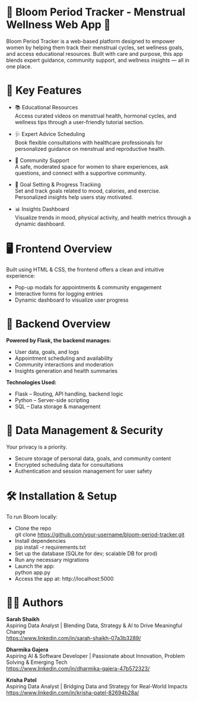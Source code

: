 # 🌸 Bloom Period Tracker - Menstrual Wellness Web App 🌸
Bloom Period Tracker is a web-based platform designed to empower women by helping them track their menstrual cycles, set wellness goals, and access educational resources. Built with care and purpose, this app blends expert guidance, community support, and wellness insights — all in one place.


# 🌟 Key Features
- 📚 Educational Resources <br>
Access curated videos on menstrual health, hormonal cycles, and wellness tips through a user-friendly tutorial section.

- 🩺 Expert Advice Scheduling <br> 
Book flexible consultations with healthcare professionals for personalized guidance on menstrual and reproductive health.

- 🤝 Community Support <br>
A safe, moderated space for women to share experiences, ask questions, and connect with a supportive community.

- 🎯 Goal Setting & Progress Tracking <br>
Set and track goals related to mood, calories, and exercise. Personalized insights help users stay motivated.

- 📊 Insights Dashboard <br>
Visualize trends in mood, physical activity, and health metrics through a dynamic dashboard.

# 🖥️ Frontend Overview <br> 
Built using HTML & CSS, the frontend offers a clean and intuitive experience: <br> 
- Pop-up modals for appointments & community engagement
- Interactive forms for logging entries
- Dynamic dashboard to visualize user progress

# 🧠 Backend Overview <br>
**Powered by Flask, the backend manages:** <br> 
- User data, goals, and logs <br>
- Appointment scheduling and availability <br>
- Community interactions and moderation <br>
- Insights generation and health summaries <br>

**Technologies Used:** <br>
- Flask – Routing, API handling, backend logic
- Python – Server-side scripting
- SQL – Data storage & management

# 🔐 Data Management & Security <br>
Your privacy is a priority. <br>
- Secure storage of personal data, goals, and community content <br>
- Encrypted scheduling data for consultations <br>
- Authentication and session management for user safety <br>

# 🛠️ Installation & Setup <br>
To run Bloom locally: <br>
- Clone the repo <br>
git clone https://github.com/your-username/bloom-period-tracker.git <br>
- Install dependencies <br>
pip install -r requirements.txt <br>
- Set up the database (SQLite for dev; scalable DB for prod)
- Run any necessary migrations
- Launch the app: <br>
python app.py <br>
- Access the app at: http://localhost:5000

# 👩‍💻 Authors 
**Sarah Shaikh** <br>
Aspiring Data Analyst | Blending Data, Strategy & AI to Drive Meaningful Change <br>
https://www.linkedin.com/in/sarah-shaikh-07a3b3289/ <br>

**Dharmika Gajera** <br>
Aspiring AI & Software Developer | Passionate about Innovation, Problem Solving & Emerging Tech <br>
https://www.linkedin.com/in/dharmika-gajera-47b572323/

**Krisha Patel** <br>
Aspiring Data Analyst  | Bridging Data and Strategy for Real-World Impacts <br>
https://www.linkedin.com/in/krisha-patel-82694b28a/ <br>





